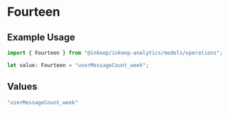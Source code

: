 # Fourteen

## Example Usage

```typescript
import { Fourteen } from "@inkeep/inkeep-analytics/models/operations";

let value: Fourteen = "userMessageCount_week";
```

## Values

```typescript
"userMessageCount_week"
```
